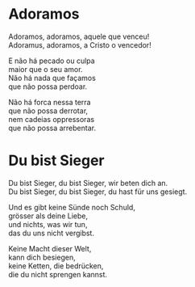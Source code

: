 # Adoramos

Adoramos, adoramos, aquele que venceu!  
Adoramus, adoramos, a Cristo o vencedor!

E não  há pecado ou culpa  
maior que o seu amor.  
Não há nada que façamos  
que não possa perdoar. 

Não há forca nessa terra  
que não possa derrotar,  
nem cadeias oppressoras  
que não possa arrebentar.

# Du bist Sieger

Du bist Sieger, du bist Sieger, wir beten dich an.  
Du bist Sieger, du bist Sieger, du hast für uns gesiegt.

Und es gibt keine Sünde noch Schuld,  
grösser als deine Liebe,  
und nichts, was wir tun,  
das du uns nicht vergibst.  

Keine Macht dieser Welt,  
kann dich besiegen,  
keine Ketten, die bedrücken,  
die du nicht sprengen kannst.
